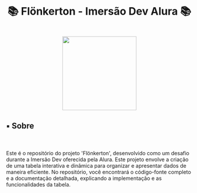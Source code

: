 <h1 align="center">📚 Flönkerton - Imersão Dev Alura 📚</h1>

###

<br clear="both">

<div align="center">
  <img height="200" src="https://yt3.googleusercontent.com/W7GokEE6ydjZFa_Tpz6yvSsDlVPTe7d4yTsJqKXy1Gbhu1BGXCfKJ_I-_TzOq37m8R9S97kQ=s900-c-k-c0x00ffffff-no-rj"/>
</div>

###

<h2 align="left">▪️ Sobre</h2>

###

<br clear="both">

<p align="left">Este é o repositório do projeto 'Flönkerton', desenvolvido como um desafio durante a Imersão Dev oferecida pela Alura. Este projeto envolve a criação de uma tabela interativa e dinâmica para organizar e apresentar dados de maneira eficiente. No repositório, você encontrará o código-fonte completo e a documentação detalhada, explicando a implementação e as funcionalidades da tabela. </p>

###

